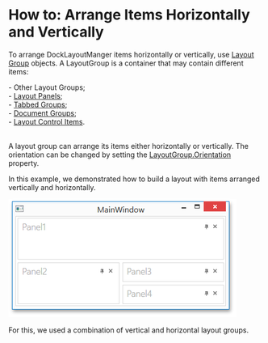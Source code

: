 # How to: Arrange Items Horizontally and Vertically 


To arrange DockLayoutManger items horizontally or vertically, use <a href="https://documentation.devexpress.com/#WPF/CustomDocument6824">Layout Group</a> objects. A LayoutGroup is a container that may contain different items:<br>
<p>- Other Layout Groups;<br>- <a href="https://documentation.devexpress.com/#WPF/CustomDocument6823">Layout Panels</a>;<br>- <a href="https://documentation.devexpress.com/#WPF/CustomDocument6825">Tabbed Groups</a>;<br>- <a href="https://documentation.devexpress.com/#WPF/CustomDocument6830">Document Groups</a>;<br>- <a href="https://documentation.devexpress.com/#WPF/CustomDocument7224">Layout Control Items</a>.<br><br></p>
<p>A layout group can arrange its items either horizontally or vertically. The orientation can be changed by setting the <a href="https://documentation.devexpress.com/#WPF/DevExpressXpfDockingLayoutGroup_Orientationtopic">LayoutGroup.Orientation</a> property.</p>
<p>In this example, we demonstrated how to build a layout with items arranged vertically and horizontally.</p>
<p><img src="https://raw.githubusercontent.com/DevExpress-Examples/how-to-arrange-items-horizontally-and-vertically-t326786/15.1.3+/media/852b4882-a7b9-11e5-80bf-00155d62480c.png"></p>
<p>For this, we used a combination of vertical and horizontal layout groups.</p>

<br/>


